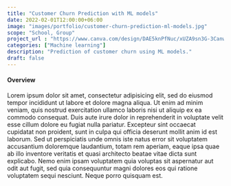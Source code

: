 ```yaml
---
title: "Customer Churn Prediction with ML models"
date: 2022-02-01T12:00:00+06:00
image: "images/portfolio/customer-churn-prediction-ml-models.jpg"
scope: "School, Group"
project_url : "https://www.canva.com/design/DAE5knPfNuc/xUZA9sn3G-3CanwkpxY0PA/view"
categories: ["Machine learning"]
description: "Prediction of customer churn using ML models."
draft: false
---
```


#### Overview

Lorem ipsum dolor sit amet, consectetur adipisicing elit, sed do eiusmod tempor incididunt ut labore et
dolore magna aliqua. Ut enim ad minim veniam, quis nostrud exercitation ullamco laboris nisi ut aliquip ex
ea commodo consequat. Duis aute irure dolor in reprehenderit in voluptate velit esse cillum dolore eu fugiat
nulla pariatur. Excepteur sint occaecat cupidatat non proident, sunt in culpa qui officia deserunt mollit
anim id est laborum. Sed ut perspiciatis unde omnis iste natus error sit voluptatem accusantium doloremque
laudantium, totam rem aperiam, eaque ipsa quae ab illo inventore veritatis et quasi architecto beatae vitae
dicta sunt explicabo. Nemo enim ipsam voluptatem quia voluptas sit aspernatur aut odit aut fugit, sed quia
consequuntur magni dolores eos qui ratione voluptatem sequi nesciunt. Neque porro quisquam est.
